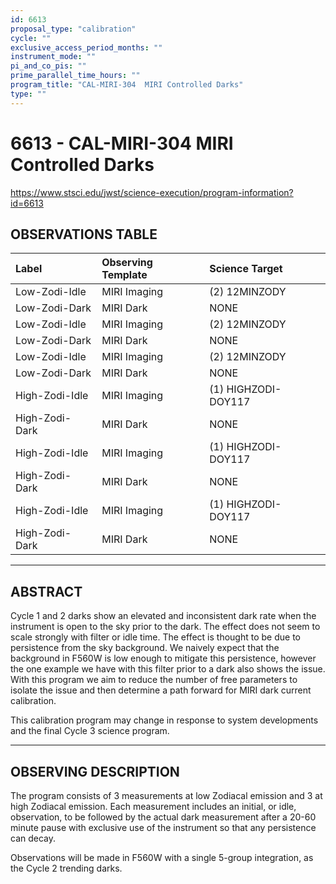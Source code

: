 ```yaml
---
id: 6613
proposal_type: "calibration"
cycle: ""
exclusive_access_period_months: ""
instrument_mode: ""
pi_and_co_pis: ""
prime_parallel_time_hours: ""
program_title: "CAL-MIRI-304  MIRI Controlled Darks"
type: ""
---
```

# 6613 - CAL-MIRI-304  MIRI Controlled Darks
https://www.stsci.edu/jwst/science-execution/program-information?id=6613
## OBSERVATIONS TABLE
| Label                  | Observing Template | Science Target        |
| :--------------------- | :----------------- | :-------------------- |
| Low-Zodi-Idle          | MIRI Imaging       | (2) 12MINZODY         |
| Low-Zodi-Dark          | MIRI Dark          | NONE                  |
| Low-Zodi-Idle          | MIRI Imaging       | (2) 12MINZODY         |
| Low-Zodi-Dark          | MIRI Dark          | NONE                  |
| Low-Zodi-Idle          | MIRI Imaging       | (2) 12MINZODY         |
| Low-Zodi-Dark          | MIRI Dark          | NONE                  |
| High-Zodi-Idle         | MIRI Imaging       | (1) HIGHZODI-DOY117   |
| High-Zodi-Dark         | MIRI Dark          | NONE                  |
| High-Zodi-Idle         | MIRI Imaging       | (1) HIGHZODI-DOY117   |
| High-Zodi-Dark         | MIRI Dark          | NONE                  |
| High-Zodi-Idle         | MIRI Imaging       | (1) HIGHZODI-DOY117   |
| High-Zodi-Dark         | MIRI Dark          | NONE                  |

---

## ABSTRACT

Cycle 1 and 2 darks show an elevated and inconsistent dark rate when the instrument is open to the sky prior to the dark. The effect does not seem to scale strongly with filter or idle time. The effect is thought to be due to persistence from the sky background. We naively expect that the background in F560W is low enough to mitigate this persistence, however the one example we have with this filter prior to a dark also shows the issue. With this program we aim to reduce the number of free parameters to isolate the issue and then determine a path forward for MIRI dark current calibration.

This calibration program may change in response to system developments and the final Cycle 3 science program.

---

## OBSERVING DESCRIPTION

The program consists of 3 measurements at low Zodiacal emission and 3 at high Zodiacal emission. Each measurement includes an initial, or idle, observation, to be followed by the actual dark measurement after a 20-60 minute pause with exclusive use of the instrument so that any persistence can decay.

Observations will be made in F560W with a single 5-group integration, as the Cycle 2 trending darks.